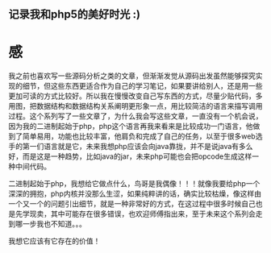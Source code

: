 ## 记录我和php5的美好时光 :)

# 感
我之前也喜欢写一些源码分析之类的文章，但渐渐发觉从源码出发虽然能够探究实现的细节，但这些东西更适合作为自己的学习笔记，如果要讲给别人，还是用一些更加可读的方式比较好。所以我在慢慢改变自己写东西的方式，尽量少贴代码，多用图，把数据结构和数据结构关系阐明更形象一点，用比较简洁的语言来描写调用过程。这个系列写了一些文章了，为什么我会写这些文章，一直没有一个机会说，因为我的二进制起始于php，php这个语言再我来看来是比较成功一门语言，他做到了简单易用，功能也比较丰富，他肩负和完成了自己的任务，以至于很多web选手的第一们语言就是它，未来我想php应该会向java靠拢，并不是说java有多么好，而是这是一种趋势，比如java的jar，未来php可能也会把opcode生成这样一种中间代码。

二进制起始于php，我想给它做点什么，鸟哥是我偶像！！！就像我要给php一个深深的拥抱，php内核并没那么生涩，如果纯粹讲的话，确实比较枯燥，像这样由一个又一个的问题引出细节，就是一种非常好的方式，在这过程中很多时候自己也是先学现卖，其中可能存在很多错误，也欢迎师傅指出来，至于未来这个系列会走到哪一步我也不知道。。。

我想它应该有它存在的价值！